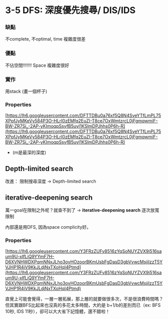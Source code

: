 # 3-5 DFS: 深度優先搜尋/ DIS/IDS

### 缺點

 不complete, 不optimal, time 複雜度很差

### 優點

不佔空間!!!!!!! Space 複雜度很好

### 實作

用stack (畫一個杯子)

### Properties

[https://lh6.googleusercontent.com/DFTTDBu0a76xf5Q8N4SveYTfLmPL75XPpfJyMKeVy584P3O-HLrI0zEMfq2EuZI-T8ce7OxWmtzrcL0jFgmqwmiF-BW-ZR7Si_-2AP-yKImoqpSsyfB5uyl1KSlmDPJhhs0P6h-R](https://lh6.googleusercontent.com/DFTTDBu0a76xf5Q8N4SveYTfLmPL75XPpfJyMKeVy584P3O-HLrI0zEMfq2EuZI-T8ce7OxWmtzrcL0jFgmqwmiF-BW-ZR7Si_-2AP-yKImoqpSsyfB5uyl1KSlmDPJhhs0P6h-R)

- (m是最深的深度)

## **Depth-limited search**

改進： 限制搜尋深度 -> Depth-limited search

## **iterative-deepening search**

萬一goal在限制之外呢？就查不到了 -> **iterative-deepening search** 逐次放寬限制

內部還是用DFS, 因為space complicity好。

### Properties

[https://lh6.googleusercontent.com/Y3FRzZUFv8516zYqSoNUYZVX9i516saum9U-xIfLiQ9YYmF7H-D6XVNHWDXPqmNNxJLho3ovHOzoorBKmUsbFgDasD3gbVvwcMsjiIzzT5YVJHP1R4iV9KkJLdjNxTXoHqI4Ptmd](https://lh6.googleusercontent.com/Y3FRzZUFv8516zYqSoNUYZVX9i516saum9U-xIfLiQ9YYmF7H-D6XVNHWDXPqmNNxJLho3ovHOzoorBKmUsbFgDasD3gbVvwcMsjiIzzT5YVJHP1R4iV9KkJLdjNxTXoHqI4Ptmd)

直覺上可能會覺得，一層一層拓展，那上層的就要做很多次，不是很浪費時間嗎？但其實跟BFS比起來也沒真的多花太多時間，大約是 b+1/b的差別而已（ex: BFS 10秒, IDS 11秒），卻可以大大省下記憶體，還不錯啦！